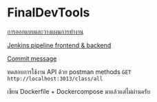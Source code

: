 # FinalDevTools

[การออกแบบและวางแผนการทำงาน](https://github.com/Yannawut62070051/FinalDevTools62070051/wiki/%E0%B8%81%E0%B8%B2%E0%B8%A3%E0%B8%AD%E0%B8%AD%E0%B8%81%E0%B9%81%E0%B8%9A%E0%B8%9A%E0%B9%81%E0%B8%A5%E0%B8%B0%E0%B8%A7%E0%B8%B2%E0%B8%87%E0%B9%81%E0%B8%9C%E0%B8%99%E0%B8%81%E0%B8%B2%E0%B8%A3%E0%B8%97%E0%B8%B3%E0%B8%87%E0%B8%B2%E0%B8%99)

[Jenkins pipeline frontend & backend](https://github.com/Yannawut62070051/FinalDevTools62070051/wiki/Jenkins-pipeline-frontend-&-backend)

[Commit message](https://github.com/Yannawut62070051/FinalDevTools62070051/wiki/Commit-message)

ทดสอบการใช้งาน API ด้วย postman
methods ``GET``
```http://localhost:3013/class/all```

เขียน Dockerfile + Dockercompose มาแล้วแต่ไม่ผ่านครับ


